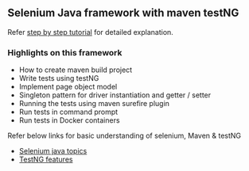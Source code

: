 ## Selenium Java framework with maven testNG


Refer [step by step tutorial](https://www.youtube.com/playlist?list=PLPO0LFyCaSo1lEiEFxT97x-CSn-J1omzZ )
 for detailed explanation.
 

### Highlights on this framework 
* How to create maven build project 
* Write tests using testNG
* Implement page object model
* Singleton pattern for driver instantiation and getter / setter
* Running the tests using maven surefire plugin
* Run tests in command prompt
* Run tests in Docker containers


Refer below links for basic understanding of selenium, Maven & testNG
* [Selenium java topics](https://youtube.com/playlist?list=PLPO0LFyCaSo22dffCqWdwyxOxdA1KgtJ7)  
* [TestNG features](https://youtube.com/playlist?list=PLPO0LFyCaSo3gshbTOWezIzAqiJSHc2H-)  
